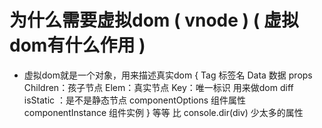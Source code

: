 

# 为什么需要虚拟dom ( vnode ) ( 虚拟dom有什么作用 )

  - 虚拟dom就是一个对象，用来描述真实dom
  {
         Tag 标签名
         Data 数据 props
         Children：孩子节点
         Elem：真实节点
         Key：唯一标识 用来做dom diff 
        isStatic ：是不是静态节点
        componentOptions 组件属性
        componentInstance 组件实例
}  等等 比 console.dir(div) 少太多的属性
